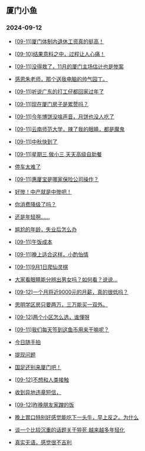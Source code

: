 ## 厦门小鱼 
### 2024-09-12

+ [[09-11]厦门体制内退休工资真的挺高！](http://bbs.xmfish.com/read-htm-tid-18242420.html)

+ [[09-10]结果意料之中，过程让人心痛！](http://bbs.xmfish.com/read-htm-tid-18242195.html)

+ [[09-11]没得救了，11月的厦门主场估计也是惨案](http://bbs.xmfish.com/read-htm-tid-18242222.html)

+ [感恩朱老师，那个送我电脑的帅气园丁。](http://bbs.xmfish.com/read-htm-tid-18242395.html)

+ [[09-11]听说广东的打工仔都回家过年了](http://bbs.xmfish.com/read-htm-tid-18242344.html)

+ [[09-11]现在厦门房子是累赘吗？](http://bbs.xmfish.com/read-htm-tid-18242328.html)

+ [[09-11]今年博饼没啥声音，月饼也没人吃了](http://bbs.xmfish.com/read-htm-tid-18242388.html)

+ [[09-11]云南师范大学，辣了我的眼睛，都是魔鬼](http://bbs.xmfish.com/read-htm-tid-18242451.html)

+ [[09-11]中秋快到了](http://bbs.xmfish.com/read-htm-tid-18242227.html)

+ [[09-11]星期三,做小三,天天高级自助餐](http://bbs.xmfish.com/read-htm-tid-18242299.html)

+ [停车太难了](http://bbs.xmfish.com/read-htm-tid-18242408.html)

+ [[09-11]惠厦宝是哪家保险公司操作？](http://bbs.xmfish.com/read-htm-tid-18242288.html)

+ [好惨！中产就是中惨吧！](http://bbs.xmfish.com/read-htm-tid-18242486.html)

+ [你消费降级了吗？](http://bbs.xmfish.com/read-htm-tid-18242511.html)

+ [还是年轻啊……](http://bbs.xmfish.com/read-htm-tid-18242473.html)

+ [尴尬的年龄，失业后怎么办](http://bbs.xmfish.com/read-htm-tid-18242584.html)

+ [[09-11]午饭成本](http://bbs.xmfish.com/read-htm-tid-18242468.html)

+ [[09-11]晚上适合这样，小酌怡情](http://bbs.xmfish.com/read-htm-tid-18242464.html)

+ [[09-11]9月1日爬仙灵棋](http://bbs.xmfish.com/read-htm-tid-18242439.html)

+ [大家看眼睛能分辨出男女吗？如何看？说说…](http://bbs.xmfish.com/read-htm-tid-18242450.html)

+ [[09-12]一个月将近9000元的月薪，真的很低吗？](http://bbs.xmfish.com/read-htm-tid-18242696.html)

+ [思明学区房只要两万，三万能买一双外。](http://bbs.xmfish.com/read-htm-tid-18242604.html)

+ [[09-12]两个小区怎么选，谁懂呀](http://bbs.xmfish.com/read-htm-tid-18242695.html)

+ [[09-11]我们每天签到这鱼币用来干嘛呢？](http://bbs.xmfish.com/read-htm-tid-18242469.html)

+ [今日随手拍](http://bbs.xmfish.com/read-htm-tid-18242499.html)

+ [提现问题](http://bbs.xmfish.com/read-htm-tid-18242490.html)

+ [国足还别来厦门吧！](http://bbs.xmfish.com/read-htm-tid-18242583.html)

+ [[09-12]不想和人类接触](http://bbs.xmfish.com/read-htm-tid-18242618.html)

+ [收到异地违章短信，](http://bbs.xmfish.com/read-htm-tid-18242727.html)

+ [[09-12]昨晚朋友家蹭的饭](http://bbs.xmfish.com/read-htm-tid-18242709.html)

+ [晚上胃口特别好感觉能吃下一头牛，早上反之。为什么](http://bbs.xmfish.com/read-htm-tid-18242615.html)

+ [谈一个比较沉重的话题关于猝死 越来越多年轻化](http://bbs.xmfish.com/read-htm-tid-18242688.html)

+ [真实无语，感觉很不吉利](http://bbs.xmfish.com/read-htm-tid-18242806.html)


